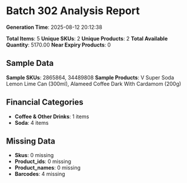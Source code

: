 # Batch 302 Analysis Report

**Generation Time**: 2025-08-12 20:12:38

**Total Items**: 5
**Unique SKUs**: 2
**Unique Products**: 2
**Total Available Quantity**: 5170.00
**Near Expiry Products**: 0

## Sample Data
**Sample SKUs**: 2865864, 34489808
**Sample Products**: V Super Soda Lemon Lime Can (300ml), Alameed Coffee Dark With Cardamom (200g)

## Financial Categories
- **Coffee & Other Drinks**: 1 items
- **Soda**: 4 items

## Missing Data
- **Skus**: 0 missing
- **Product_ids**: 0 missing
- **Product_names**: 0 missing
- **Barcodes**: 4 missing
